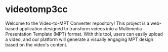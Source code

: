 # videotomp3cc

Welcome to the Video-to-MPT Converter repository! This project is a web-based application designed to transform videos into a Multimedia Presentation Template (MPT) format. With this tool, users can easily upload a video, and our platform will generate a visually engaging MPT design based on the video's content.
